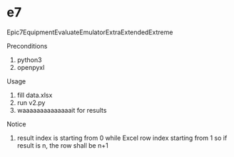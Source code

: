 # e7
Epic7EquipmentEvaluateEmulatorExtraExtendedExtreme

Preconditions
  1. python3
  2. openpyxl

Usage
  1. fill data.xlsx
  2. run v2.py
  3. waaaaaaaaaaaaaait for results

Notice
  1. result index is starting from 0 while Excel row index starting from 1
     so if result is n, the row shall be n+1
